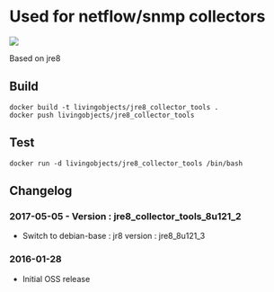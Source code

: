 # Used for netflow/snmp collectors

[![](https://badge.imagelayers.io/livingobjects/jre8_collector_tools:latest.svg)](https://imagelayers.io/?images=livingobjects/jre8_collector_tools:latest 'Get your own badge on imagelayers.io')

Based on jre8

## Build

    docker build -t livingobjects/jre8_collector_tools .
    docker push livingobjects/jre8_collector_tools


## Test 

    docker run -d livingobjects/jre8_collector_tools /bin/bash

## Changelog

### 2017-05-05 - Version : jre8_collector_tools_8u121_2
* Switch to debian-base : jr8 version : jre8_8u121_3

### 2016-01-28
 * Initial OSS release
